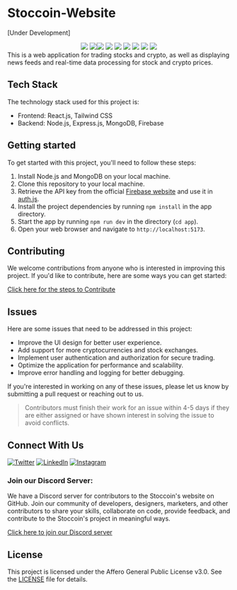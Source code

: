 # Stoccoin-Website

[Under Development] </br>

   <div align="center">
  <img src="https://img.shields.io/github/stars/Stoccoin-Official/Stoccoin-Website?style=for-the-badge" />
<img src="https://img.shields.io/github/issues/Stoccoin-Official/Stoccoin-Website?style=for-the-badge" /><img src="https://img.shields.io/github/forks/Stoccoin-Official/Stoccoin-Website?style=for-the-badge" />
<img src="https://img.shields.io/github/issues-pr/Stoccoin-Official/Stoccoin-Website?style=for-the-badge" />
  <img src="https://img.shields.io/github/last-commit/Stoccoin-Official/Stoccoin-Website?style=for-the-badge" />
  <img src="https://img.shields.io/github/contributors/Stoccoin-Official/Stoccoin-Website?style=for-the-badge" />
  <img src="https://img.shields.io/github/issues-pr-closed-raw/Stoccoin-Official/Stoccoin-Website?style=for-the-badge" />
    <img src="https://img.shields.io/github/repo-size/Stoccoin-Official/Stoccoin-Website?style=for-the-badge" />
  <img src="https://img.shields.io/github/issues-closed/Stoccoin-Official/Stoccoin-Website?style=for-the-badge" />

   </div>
This is a web application for trading stocks and crypto, as well as displaying news feeds and real-time data processing for stock and crypto prices.

## Tech Stack

The technology stack used for this project is:

- Frontend: React.js, Tailwind CSS
- Backend: Node.js, Express.js, MongoDB, Firebase

## Getting started

To get started with this project, you'll need to follow these steps:

1. Install Node.js and MongoDB on your local machine.
2. Clone this repository to your local machine.
3. Retrieve the API key from the official [Firebase website](https://firebase.google.com/) and use it in [auth.js](https://github.com/Stoccoin-Official/Stoccoin-Website/blob/main/app/src/firebase/auth.js).
4. Install the project dependencies by running `npm install` in the app directory.
5. Start the app by running `npm run dev` in the directory (`cd app`).
6. Open your web browser and navigate to `http://localhost:5173`.

## Contributing

We welcome contributions from anyone who is interested in improving this project. If you'd like to contribute, here are some ways you can get started:

[Click here for the steps to Contribute](./CONTRIBUTING.md)

## Issues

Here are some issues that need to be addressed in this project:

- Improve the UI design for better user experience.
- Add support for more cryptocurrencies and stock exchanges.
- Implement user authentication and authorization for secure trading.
- Optimize the application for performance and scalability.
- Improve error handling and logging for better debugging.

If you're interested in working on any of these issues, please let us know by submitting a pull request or reaching out to us.

> Contributors must finish their work for an issue within 4-5 days if they are either assigned or have shown interest in solving the issue to avoid conflicts.

## Connect With Us

<p align="left">
  
  [![Twitter](https://img.shields.io/badge/Twitter-%231DA1F2.svg?style=for-the-badge&logo=Twitter&logoColor=white)](https://twitter.com/stoccoinco)
  [![LinkedIn](https://img.shields.io/badge/linkedin-%230077B5.svg?style=for-the-badge&logo=linkedin&logoColor=white)](https://www.linkedin.com/company/stoccoin/)
  [![Instagram](https://img.shields.io/badge/Instagram-%23E4405F.svg?style=for-the-badge&logo=Instagram&logoColor=white)](https://www.instagram.com/stoccoin/)
  
</p>

### Join our Discord Server:

<p>

We have a Discord server for contributors to the Stoccoin's website on GitHub. Join our community of developers, designers, marketers, and other contributors to share your skills, collaborate on code, provide feedback, and contribute to the Stoccoin's project in meaningful ways.

[Click here to join our Discord server](https://discord.gg/XVE7eaS9AA)

</p>

## License

This project is licensed under the Affero General Public License v3.0. See the [LICENSE](LICENSE) file for details.
